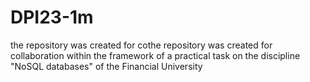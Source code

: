 # DPI23-1m
the repository was created for cothe repository was created for collaboration within the framework of a practical task on the discipline "NoSQL databases" of the Financial University
